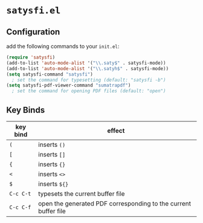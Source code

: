<!-- -*- coding: utf-8 -*- -->
# `satysfi.el`

## Configuration

add the following commands to your `init.el`:

```lisp
(require 'satysfi)
(add-to-list 'auto-mode-alist '("\\.saty$" . satysfi-mode))
(add-to-list 'auto-mode-alist '("\\.satyh$" . satysfi-mode))
(setq satysfi-command "satysfi")
  ; set the command for typesetting (default: "satysfi -b")
(setq satysfi-pdf-viewer-command "sumatrapdf")
  ; set the command for opening PDF files (default: "open")
```

## Key Binds

| key bind | effect |
|----------|--------|
| `(` | inserts `()` |
| `[` | inserts `[]` |
| `{` | inserts `{}` |
| `<` | inserts `<>` |
| `$` | inserts `${}` |
| `C-c C-t` | typesets the current buffer file |
| `C-c C-f` | open the generated PDF corresponding to the current buffer file |
